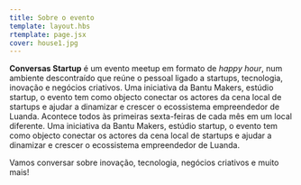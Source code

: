 ```yaml
---
title: Sobre o evento
template: layout.hbs
rtemplate: page.jsx
cover: house1.jpg
---
```


**Conversas Startup** é um evento meetup em formato de <i>happy hour</i>, num ambiente descontraído que reúne o pessoal ligado a startups, tecnologia, inovação e negócios criativos. Uma iniciativa da Bantu Makers, estúdio startup, o evento tem como objecto conectar os actores da cena local de startups e ajudar a dinamizar e crescer o ecossistema empreendedor de Luanda. Acontece todos às primeiras sexta-feiras de cada mês em um local diferente. Uma iniciativa da Bantu Makers, estúdio startup, o evento tem como objecto conectar os actores da cena local de startups e ajudar a dinamizar e crescer o ecossistema empreendedor de Luanda.

Vamos conversar sobre inovação, tecnologia, negócios criativos e muito mais!
